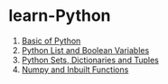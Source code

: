 # learn-Python

1. [Basic of Python](https://github.com/masrufjaman/learn-Python/blob/main/Basic%20of%20Python.ipynb)
2. [Python List and Boolean Variables](https://github.com/masrufjaman/learn-Python/blob/main/Python%20List%20and%20Boolean%20Variables.ipynb)
3. [Python Sets, Dictionaries and Tuples](https://github.com/masrufjaman/learn-Python/blob/main/Python%20Sets%2C%20Dictionaries%20and%20Tuples.ipynb)
4. [Numpy and Inbuilt Functions](https://github.com/masrufjaman/learn-Python/blob/main/Numpy%20and%20Inbuilt%20Functions.ipynb)
